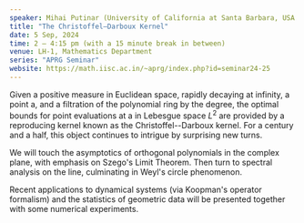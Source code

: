 ```yaml
---
speaker: Mihai Putinar (University of California at Santa Barbara, USA and Newcastle University, UK) 
title: "The Christoffel–Darboux Kernel"
date: 5 Sep, 2024
time: 2 – 4:15 pm (with a 15 minute break in between) 
venue: LH-1, Mathematics Department
series: "APRG Seminar"
website: https://math.iisc.ac.in/~aprg/index.php?id=seminar24-25
---
```


Given a positive measure in Euclidean space, rapidly decaying at infinity, a point a, and a filtration of the polynomial ring by the degree, the optimal bounds
for point evaluations at a in Lebesgue space $L^2$ are provided by a reproducing kernel known as the Christoffel--Darboux kernel. For a century and a half, this
object continues to intrigue by surprising new turns. 

We will touch the asymptotics of orthogonal polynomials in the complex plane, with emphasis on Szego's Limit Theorem. Then turn to spectral analysis on the line,
culminating in Weyl's circle phenomenon. 

Recent applications to dynamical systems (via Koopman's operator formalism) and the statistics of geometric data will be presented together with some numerical
experiments.
